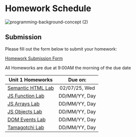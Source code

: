 # Homework Schedule
![programming-background-concept (2)](https://github.com/user-attachments/assets/df086fa1-ab13-4a1a-8d0a-241abdc33802)

## Submission
Please fill out the form below to submit your homework:

[Homework Submission Form](https://forms.gle/mhoucXJdQRj1FyFW7)

All Homeworks are due at 9:00AM the morning of the due date

| Unit 1 Homeworks                                                                              | Due on:          | 
| --------------------------------------------------------------------------------------------- | :--------------: | 
| [Semantic HTML Lab](#)                                                                        |  02/07/25, Wed   | 
| [JS Function Lab](#)                                                                          |  DD/MM/YY, Day   | 
| [JS Arrays Lab](#)                                                                            |  DD/MM/YY, Day   |
| [JS Objects Lab](#)                                                                           |  DD/MM/YY, Day   |
| [DOM Events Lab](#)                                                                           |  DD/MM/YY, Day   |
| [Tamagotchi Lab](#)                                                                           |  DD/MM/YY, Day   |
